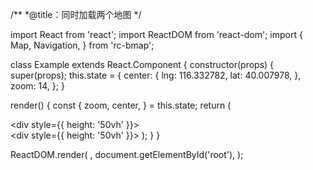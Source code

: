 /**
 *@title：同时加载两个地图
 */

import React from 'react';
import ReactDOM from 'react-dom';
import {
  Map,
  Navigation,
} from 'rc-bmap';

class Example extends React.Component {
  constructor(props) {
    super(props);
    this.state = {
      center: {
        lng: 116.332782,
        lat: 40.007978,
      },
      zoom: 14,
    };
  }

  render() {
    const {
      zoom, center,
    } = this.state;
    return (
      <div>
        <div style={{ height: '50vh' }}>
          <Map
            ak="dbLUj1nQTvDvKXkov5fhnH5HIE88RUEO"
            center={center}
            zoom={zoom}
          >
            <Navigation />
          </Map>
        </div>
        <div style={{ height: '50vh' }}>
          <Map
            ak="dbLUj1nQTvDvKXkov5fhnH5HIE88RUEO"
            center={center}
            zoom={zoom}
          >
            <Navigation />
          </Map>
        </div>
      </div>
    );
  }
}

ReactDOM.render(
  <Example />,
  document.getElementById('root'),
);
